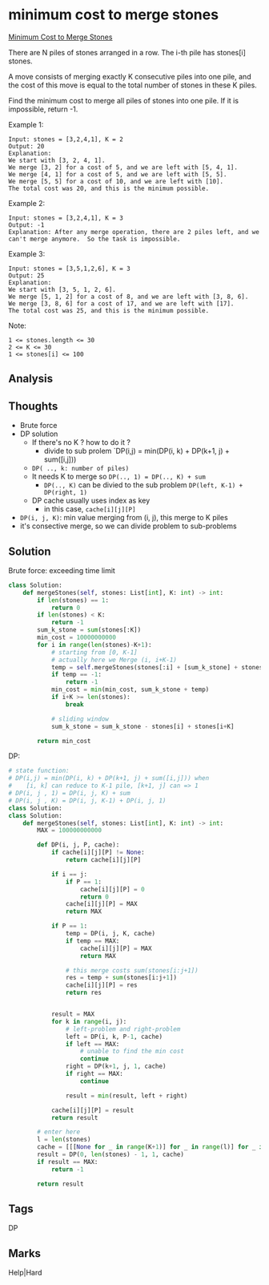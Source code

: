 # minimum cost to merge stones

[Minimum Cost to Merge Stones](https://leetcode.com/problems/minimum-cost-to-merge-stones)

There are N piles of stones arranged in a row. The i-th pile has stones\[i\] stones.

A move consists of merging exactly K consecutive piles into one pile, and the cost of this move is equal to the total number of stones in these K piles.

Find the minimum cost to merge all piles of stones into one pile. If it is impossible, return -1.

Example 1:

```text
Input: stones = [3,2,4,1], K = 2
Output: 20
Explanation: 
We start with [3, 2, 4, 1].
We merge [3, 2] for a cost of 5, and we are left with [5, 4, 1].
We merge [4, 1] for a cost of 5, and we are left with [5, 5].
We merge [5, 5] for a cost of 10, and we are left with [10].
The total cost was 20, and this is the minimum possible.
```

Example 2:

```text
Input: stones = [3,2,4,1], K = 3
Output: -1
Explanation: After any merge operation, there are 2 piles left, and we can't merge anymore.  So the task is impossible.
```

Example 3:

```text
Input: stones = [3,5,1,2,6], K = 3
Output: 25
Explanation: 
We start with [3, 5, 1, 2, 6].
We merge [5, 1, 2] for a cost of 8, and we are left with [3, 8, 6].
We merge [3, 8, 6] for a cost of 17, and we are left with [17].
The total cost was 25, and this is the minimum possible.
```

Note:

```text
1 <= stones.length <= 30
2 <= K <= 30
1 <= stones[i] <= 100
```

## Analysis

## Thoughts

* Brute force 
* DP solution
  * If there's no K ? how to do it ? 
    * divide to sub prolem \`DP\(i,j\) = min\(DP\(i, k\) + DP\(k+1, j\) + sum\(\[i,j\]\)\)
  * `DP( .., k: number of piles)`
  * It needs K to merge so `DP(.., 1) = DP(.., K) + sum`
    * `DP(.., K)` can be divied to the sub problem `DP(left, K-1) + DP(right, 1)`
  * DP cache usually uses index as key 
    * in this case, `cache[i][j][P]`
* `DP(i, j, K)`: min value merging from \(i, j\), this merge to K piles
* it's consective merge, so we can divide problem to sub-problems 

## Solution

Brute force: exceeding time limit

```python
class Solution:
    def mergeStones(self, stones: List[int], K: int) -> int:
        if len(stones) == 1:
            return 0
        if len(stones) < K:
            return -1
        sum_k_stone = sum(stones[:K])
        min_cost = 10000000000
        for i in range(len(stones)-K+1):
            # starting from [0, K-1]     
            # actually here we Merge (i, i+K-1)    
            temp = self.mergeStones(stones[:i] + [sum_k_stone] + stones [i+K:], K) 
            if temp == -1:
                return -1       
            min_cost = min(min_cost, sum_k_stone + temp)
            if i+K >= len(stones):
                break

            # sliding window 
            sum_k_stone = sum_k_stone - stones[i] + stones[i+K]

        return min_cost
```

DP:

```python
# state function:
# DP(i,j) = min(DP(i, k) + DP(k+1, j) + sum([i,j])) when 
#    [i, k] can reduce to K-1 pile, [k+1, j] can => 1
# DP(i, j , 1) = DP(i, j, K) + sum 
# DP(i, j , K) = DP(i, j, K-1) + DP(i, j, 1)
class Solution:
class Solution:
    def mergeStones(self, stones: List[int], K: int) -> int:
        MAX = 100000000000

        def DP(i, j, P, cache):
            if cache[i][j][P] != None:
                return cache[i][j][P]

            if i == j:
                if P == 1:
                    cache[i][j][P] = 0
                    return 0
                cache[i][j][P] = MAX
                return MAX

            if P == 1:
                temp = DP(i, j, K, cache)
                if temp == MAX:
                    cache[i][j][P] = MAX
                    return MAX

                # this merge costs sum(stones[i:j+1])
                res = temp + sum(stones[i:j+1])
                cache[i][j][P] = res
                return res


            result = MAX
            for k in range(i, j):
                # left-problem and right-problem                 
                left = DP(i, k, P-1, cache)
                if left == MAX:
                    # unable to find the min cost 
                    continue
                right = DP(k+1, j, 1, cache)
                if right == MAX:
                    continue

                result = min(result, left + right)

            cache[i][j][P] = result 
            return result 

        # enter here 
        l = len(stones)
        cache = [[[None for _ in range(K+1)] for _ in range(l)] for _ in range(l)]
        result = DP(0, len(stones) - 1, 1, cache)
        if result == MAX:
            return -1

        return result
```

## Tags

DP

## Marks

Help\|Hard

